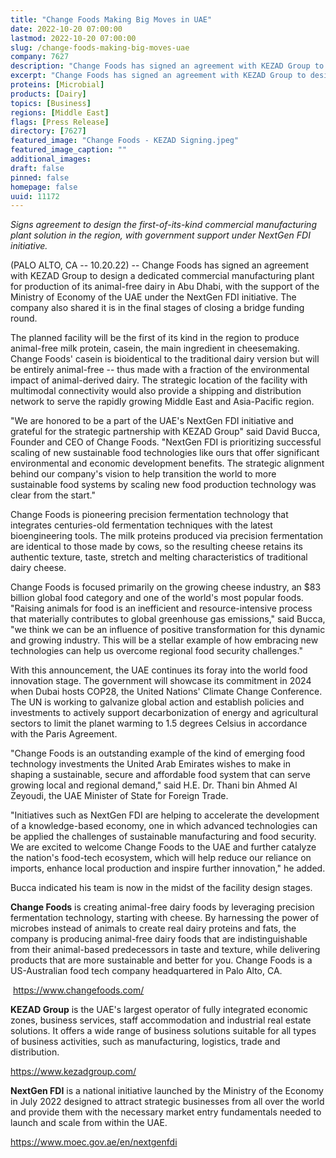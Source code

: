 ```yaml
---
title: "Change Foods Making Big Moves in UAE"
date: 2022-10-20 07:00:00
lastmod: 2022-10-20 07:00:00
slug: /change-foods-making-big-moves-uae
company: 7627
description: "Change Foods has signed an agreement with KEZAD Group to design a dedicated commercial manufacturing plant for production of its animal-free dairy in Abu Dhabi, with the support of the Ministry of Economy of the UAE under the NextGen FDI initiative. The company also shared it is in the final stages of closing a bridge funding round."
excerpt: "Change Foods has signed an agreement with KEZAD Group to design a dedicated commercial manufacturing plant for production of its animal-free dairy in Abu Dhabi, with the support of the Ministry of Economy of the UAE under the NextGen FDI initiative. The company also shared it is in the final stages of closing a bridge funding round."
proteins: [Microbial]
products: [Dairy]
topics: [Business]
regions: [Middle East]
flags: [Press Release]
directory: [7627]
featured_image: "Change Foods - KEZAD Signing.jpeg"
featured_image_caption: ""
additional_images:
draft: false
pinned: false
homepage: false
uuid: 11172
---
```

*Signs agreement to design the first-of-its-kind commercial
manufacturing plant solution in the region, with government support
under NextGen FDI initiative.*

(PALO ALTO, CA -- 10.20.22) \-- Change Foods has signed an agreement
with KEZAD Group to design a dedicated commercial manufacturing plant
for production of its animal-free dairy in Abu Dhabi, with the support
of the Ministry of Economy of the UAE under the NextGen FDI initiative.
The company also shared it is in the final stages of closing a bridge
funding round.

The planned facility will be the first of its kind in the region to
produce animal-free milk protein, casein, the main ingredient in
cheesemaking. Change Foods' casein is bioidentical to the traditional
dairy version but will be entirely animal-free \-- thus made with a
fraction of the environmental impact of animal-derived dairy. The
strategic location of the facility with multimodal connectivity would
also provide a shipping and distribution network to serve the rapidly
growing Middle East and Asia-Pacific region.

"We are honored to be a part of the UAE's NextGen FDI initiative and
grateful for the strategic partnership with KEZAD Group" said David
Bucca, Founder and CEO of Change Foods. "NextGen FDI is prioritizing
successful scaling of new sustainable food technologies like ours that
offer significant environmental and economic development benefits. The
strategic alignment behind our company's vision to help transition the
world to more sustainable food systems by scaling new food production
technology was clear from the start." 

Change Foods is pioneering precision fermentation technology that
integrates centuries-old fermentation techniques with the latest
bioengineering tools. The milk proteins produced via precision
fermentation are identical to those made by cows, so the resulting
cheese retains its authentic texture, taste, stretch and melting
characteristics of traditional dairy cheese.

Change Foods is focused primarily on the growing cheese industry, an
\$83 billion global food category and one of the world's most popular
foods. "Raising animals for food is an inefficient and
resource-intensive process that materially contributes to global
greenhouse gas emissions," said Bucca, "we think we can be an influence
of positive transformation for this dynamic and growing industry. This
will be a stellar example of how embracing new technologies can help us
overcome regional food security challenges."

With this announcement, the UAE continues its foray into the world food
innovation stage. The government will showcase its commitment in 2024
when Dubai hosts COP28, the United Nations' Climate Change Conference.
The UN is working to galvanize global action and establish policies and
investments to actively support decarbonization of energy and
agricultural sectors to limit the planet warming to 1.5 degrees Celsius
in accordance with the Paris Agreement.

"Change Foods is an outstanding example of the kind of emerging food
technology investments the United Arab Emirates wishes to make in
shaping a sustainable, secure and affordable food system that can serve
growing local and regional demand," said H.E. Dr. Thani bin Ahmed Al
Zeyoudi, the UAE Minister of State for Foreign Trade.

"Initiatives such as NextGen FDI are helping to accelerate the
development of a knowledge-based economy, one in which advanced
technologies can be applied the challenges of sustainable manufacturing
and food security. We are excited to welcome Change Foods to the UAE and
further catalyze the nation's food-tech ecosystem, which will help
reduce our reliance on imports, enhance local production and inspire
further innovation," he added.

Bucca indicated his team is now in the midst of the facility design
stages.

**Change Foods** is creating animal-free dairy foods by leveraging
precision fermentation technology, starting with cheese. By harnessing
the power of microbes instead of animals to create real dairy proteins
and fats, the company is producing animal-free dairy foods that are
indistinguishable from their animal-based predecessors in taste and
texture, while delivering products that are more sustainable and better
for you. Change Foods is a US-Australian food tech company headquartered
in Palo Alto, CA.

 <https://www.changefoods.com/>

**KEZAD Group** is the UAE's largest operator of fully integrated
economic zones, business services, staff accommodation and industrial
real estate solutions. It offers a wide range of business solutions
suitable for all types of business activities, such as manufacturing,
logistics, trade and distribution.

<https://www.kezadgroup.com/>

**NextGen FDI** is a national initiative launched by the Ministry of the
Economy in July 2022 designed to attract strategic businesses from all
over the world and provide them with the necessary market entry
fundamentals needed to launch and scale from within the UAE.

<https://www.moec.gov.ae/en/nextgenfdi>
